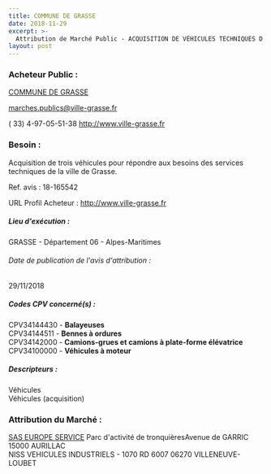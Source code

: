 ```yaml
---
title: COMMUNE DE GRASSE
date: 2018-11-29
excerpt: >-
  Attribution de Marché Public - ACQUISITION DE VÉHICULES TECHNIQUES D'OCCASION ET NEUF - 3 LOTS
layout: post
---
```


### Acheteur Public : 
<a href="/acheteur-134/siren-210600698"> COMMUNE DE GRASSE</a><br/>



marches.publics@ville-grasse.fr

( 33) 4-97-05-51-38
http://www.ville-grasse.fr
### Besoin :

Acquisition de trois véhicules pour répondre aux besoins des services techniques de la ville de Grasse.

Ref. avis : 18-165542

URL Profil Acheteur : http://www.ville-grasse.fr

##### Lieu d'exécution :

GRASSE - Département 06 - Alpes-Maritimes

###### Date de publication de l'avis d'attribution : 
29/11/2018

##### Codes CPV concerné(s) :
CPV34144430 - **Balayeuses** <br/>
CPV34144511 - **Bennes à ordures** <br/>
CPV34142000 - **Camions-grues et camions à plate-forme élévatrice** <br/>
CPV34100000 - **Véhicules à moteur** <br/>

##### Descripteurs :
Véhicules <br/>
Véhicules (acquisition) <br/>

### Attribution du Marché :
<a href="/entreprise-552/siren-383888187"> SAS EUROPE SERVICE</a>    Parc d'activité de tronquièresAvenue de GARRIC 15000 AURILLAC <br/>
NISS VEHICULES INDUSTRIELS - 1070 RD 6007 06270 VILLENEUVE-LOUBET <br/>
